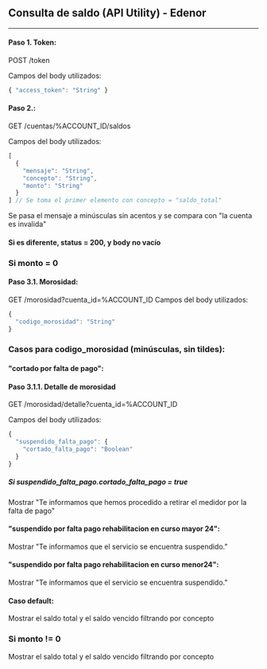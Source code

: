 ## Consulta de saldo (API Utility) - Edenor
---------------------------------------------------------

#### Paso 1. Token:
POST /token

Campos del body utilizados:
```js
{ "access_token": "String" }
```
#### Paso 2.:
GET /cuentas/%ACCOUNT_ID/saldos

Campos del body utilizados:
```js
[
  {
    "mensaje": "String",
    "concepto": "String",
    "monto": "String"
  }
] // Se toma el primer elemento con concepto = "saldo_total"
```
Se pasa el mensaje a minúsculas sin acentos y se compara con "la cuenta es invalida"
#### Si es diferente, status = 200, y body no vacío
### Si monto = 0
#### Paso 3.1. Morosidad:
GET /morosidad?cuenta_id=%ACCOUNT_ID
Campos del body utilizados:
```js
{
  "codigo_morosidad": "String"
}
```
### Casos para codigo_morosidad (minúsculas, sin tildes):
#### "cortado por falta de pago":
#### Paso 3.1.1. Detalle de morosidad
GET /morosidad/detalle?cuenta_id=%ACCOUNT_ID

Campos del body utilizados:
```js
{
  "suspendido_falta_pago": {
    "cortado_falta_pago": "Boolean"
  }
}
```
##### Si suspendido_falta_pago.cortado_falta_pago = true
Mostrar "Te informamos que hemos procedido a retirar el medidor por la falta de pago"
#### "suspendido por falta pago rehabilitacion en curso mayor 24":
Mostrar "Te informamos que el servicio se encuentra suspendido."
#### "suspendido por falta pago rehabilitacion en curso menor24":
Mostrar "Te informamos que el servicio se encuentra suspendido."
#### Caso default:
Mostrar el saldo total y el saldo vencido filtrando por concepto
### Si monto != 0
Mostrar el saldo total y el saldo vencido filtrando por concepto
